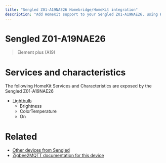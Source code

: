 ```yaml
---
title: "Sengled Z01-A19NAE26 Homebridge/HomeKit integration"
description: "Add HomeKit support to your Sengled Z01-A19NAE26, using Homebridge, Zigbee2MQTT and homebridge-z2m."
---
```

<!---
This file has been GENERATED using src/docgen/docgen.ts
DO NOT EDIT THIS FILE MANUALLY!
-->
# Sengled Z01-A19NAE26
> Element plus (A19)


# Services and characteristics
The following HomeKit Services and Characteristics are exposed by
the Sengled Z01-A19NAE26

* [Lightbulb](../../light.md)
  * Brightness
  * ColorTemperature
  * On


# Related
* [Other devices from Sengled](../index.md#sengled)
* [Zigbee2MQTT documentation for this device](https://www.zigbee2mqtt.io/devices/Z01-A19NAE26.html)
